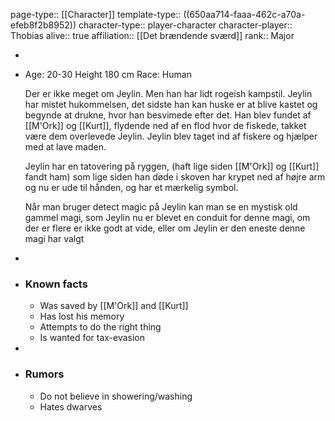 page-type:: [[Character]]
template-type:: ((650aa714-faaa-462c-a70a-efeb8f2b8952))
character-type:: player-character
character-player:: Thobias
alive:: true
affiliation:: [[Det brændende sværd]] 
rank:: Major

-
- Age: 20-30
  Height 180 cm
  Race: Human
  
  Der er ikke meget om Jeylin. Men han har lidt rogeish kampstil. Jeylin har mistet hukommelsen, det sidste han kan huske er at blive kastet og begynde at drukne, hvor han besvimede efter det. Han blev fundet af [[M'Ork]] og [[Kurt]], flydende ned af en flod hvor de fiskede, takket være dem overlevede Jeylin. Jeylin blev taget ind af fiskere og hjælper med at lave maden.
  
  Jeylin har en tatovering på ryggen, (haft lige siden [[M'Ork]] og [[Kurt]] fandt ham) som lige siden han døde i skoven har krypet ned af højre arm og nu er ude til hånden, og har et mærkelig symbol.
  
  Når man bruger detect magic på Jeylin kan man se en mystisk old gammel magi, som Jeylin nu er blevet en conduit for denne magi, om der er flere er ikke godt at vide, eller om Jeylin er den eneste denne magi har valgt
-
- ### Known facts
	- Was saved by [[M'Ork]] and [[Kurt]]
	- Has lost his memory
	- Attempts to do the right thing
	- Is wanted for tax-evasion
-
- ### Rumors
	- Do not believe in showering/washing
	- Hates dwarves